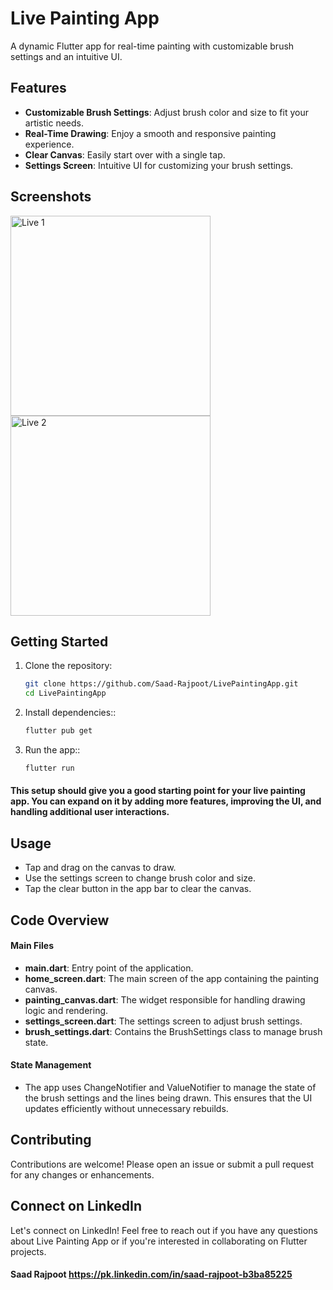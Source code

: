 # Live Painting App

A dynamic Flutter app for real-time painting with customizable brush settings and an intuitive UI.



## Features

- **Customizable Brush Settings**: Adjust brush color and size to fit your artistic needs.
- **Real-Time Drawing**: Enjoy a smooth and responsive painting experience.
- **Clear Canvas**: Easily start over with a single tap.
- **Settings Screen**: Intuitive UI for customizing your brush settings.


## Screenshots

<p align="start">
  <img src="https://github.com/Saad-Rajpoot/LivePaintingApp/assets/72617801/610996dd-1692-4f06-91a2-4ecf30c524d0" alt="Live 1" width="320"/>
  <img src="https://github.com/Saad-Rajpoot/LivePaintingApp/assets/72617801/b848db1f-d2e8-41bb-99ba-0a54db587fcf" alt="Live 2" width="320"/>
</p>


## Getting Started

1. Clone the repository:
   ```bash
   git clone https://github.com/Saad-Rajpoot/LivePaintingApp.git
   cd LivePaintingApp

2. Install dependencies::
   ```bash
   flutter pub get

3. Run the app::
   ```bash
   flutter run


#### This setup should give you a good starting point for your live painting app. You can expand on it by adding more features, improving the UI, and handling additional user interactions.


## Usage

- Tap and drag on the canvas to draw.
- Use the settings screen to change brush color and size.
- Tap the clear button in the app bar to clear the canvas.


## Code Overview

#### Main Files

- **main.dart**: Entry point of the application.
- **home_screen.dart**: The main screen of the app containing the painting canvas.
- **painting_canvas.dart**: The widget responsible for handling drawing logic and rendering.
- **settings_screen.dart**: The settings screen to adjust brush settings.
- **brush_settings.dart**: Contains the BrushSettings class to manage brush state.


#### State Management

- The app uses ChangeNotifier and ValueNotifier to manage the state of the brush settings and the lines being drawn. This ensures that the UI updates efficiently without unnecessary rebuilds.


## Contributing

Contributions are welcome! Please open an issue or submit a pull request for any changes or enhancements.


## Connect on LinkedIn

Let's connect on LinkedIn! Feel free to reach out if you have any questions about Live Painting App or if you're interested in collaborating on Flutter projects.

#### Saad Rajpoot https://pk.linkedin.com/in/saad-rajpoot-b3ba85225
